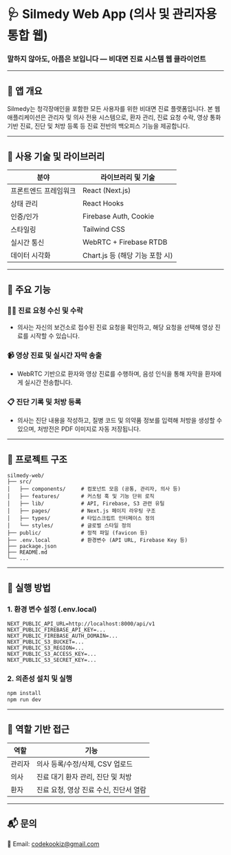 
# 🩺 Silmedy Web App (의사 및 관리자용 통합 웹)

### 말하지 않아도, 아픔은 보입니다 — 비대면 진료 시스템 웹 클라이언트

---

## 📌 앱 개요
Silmedy는 청각장애인을 포함한 모든 사용자를 위한 비대면 진료 플랫폼입니다. 본 웹 애플리케이션은 관리자 및 의사 전용 시스템으로, 환자 관리, 진료 요청 수락, 영상 통화 기반 진료, 진단 및 처방 등록 등 진료 전반의 백오피스 기능을 제공합니다.

---

## 📀 사용 기술 및 라이브러리

| 분야           | 라이브러리 및 기술 |
|----------------|---------------------|
| 프론트엔드 프레임워크 | React (Next.js)      |
| 상태 관리      | React Hooks         |
| 인증/인가      | Firebase Auth, Cookie |
| 스타일링       | Tailwind CSS        |
| 실시간 통신    | WebRTC + Firebase RTDB |
| 데이터 시각화  | Chart.js 등 (해당 기능 포함 시) |

---

## 🔧 주요 기능

### 🧑‍⚕️ 진료 요청 수신 및 수락  
- 의사는 자신의 보건소로 접수된 진료 요청을 확인하고, 해당 요청을 선택해 영상 진료를 시작할 수 있습니다.

### 📹 영상 진료 및 실시간 자막 송출  
- WebRTC 기반으로 환자와 영상 진료를 수행하며, 음성 인식을 통해 자막을 환자에게 실시간 전송합니다.

### 📋 진단 기록 및 처방 등록  
- 의사는 진단 내용을 작성하고, 질병 코드 및 의약품 정보를 입력해 처방을 생성할 수 있으며, 처방전은 PDF 이미지로 자동 저장됩니다.

---

## 📁 프로젝트 구조

```
silmedy-web/
├── src/
│   ├── components/     # 컴포넌트 모음 (공통, 관리자, 의사 등)
│   ├── features/       # 커스텀 훅 및 기능 단위 로직
│   ├── lib/            # API, Firebase, S3 관련 유틸
│   ├── pages/          # Next.js 페이지 라우팅 구조
│   ├── types/          # 타입스크립트 인터페이스 정의
│   └── styles/         # 글로벌 스타일 정의
├── public/             # 정적 파일 (favicon 등)
├── .env.local          # 환경변수 (API URL, Firebase Key 등)
├── package.json
├── README.md
└── ...
```

---

## 🚀 실행 방법

### 1. 환경 변수 설정 (.env.local)

```env
NEXT_PUBLIC_API_URL=http://localhost:8000/api/v1
NEXT_PUBLIC_FIREBASE_API_KEY=...
NEXT_PUBLIC_FIREBASE_AUTH_DOMAIN=...
NEXT_PUBLIC_S3_BUCKET=...
NEXT_PUBLIC_S3_REGION=...
NEXT_PUBLIC_S3_ACCESS_KEY=...
NEXT_PUBLIC_S3_SECRET_KEY=...
```

### 2. 의존성 설치 및 실행

```bash
npm install
npm run dev
```

---

## 👥 역할 기반 접근

| 역할   | 기능                              |
|--------|-----------------------------------|
| 관리자 | 의사 등록/수정/삭제, CSV 업로드     |
| 의사   | 진료 대기 환자 관리, 진단 및 처방     |
| 환자   | 진료 요청, 영상 진료 수신, 진단서 열람 |

---

## 📬 문의

📧 Email: codekookiz@gmail.com
